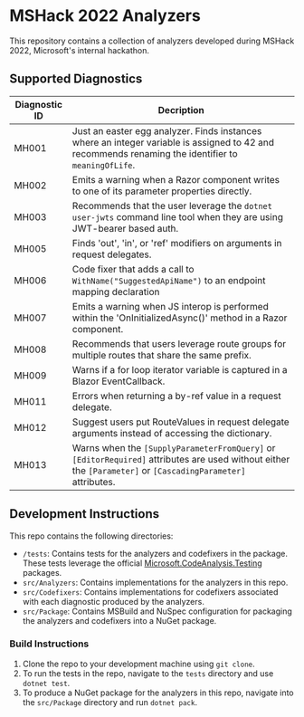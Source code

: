 # MSHack 2022 Analyzers

This repository contains a collection of analyzers developed during MSHack 2022, Microsoft's internal hackathon.

## Supported Diagnostics

| Diagnostic ID | Decription |
| ------------- | ---------- |
| MH001         | Just an easter egg analyzer. Finds instances where an integer variable is assigned to 42 and recommends renaming the identifier to `meaningOfLife`. |
| MH002         | Emits a warning when a Razor component writes to one of its parameter properties directly. |
| MH003         | Recommends that the user leverage the `dotnet user-jwts` command line tool when they are using JWT-bearer based auth. |
| MH005         | Finds 'out', 'in', or 'ref' modifiers on arguments in request delegates. |
| MH006         | Code fixer that adds a call to `WithName("SuggestedApiName")` to an endpoint mapping declaration |
| MH007         | Emits a warning when JS interop is performed within the 'OnInitializedAsync()' method in a Razor component. |
| MH008         | Recommends that users leverage route groups for multiple routes that share the same prefix. |
| MH009         | Warns if a for loop iterator variable is captured in a Blazor EventCallback. |
| MH011         | Errors when returning a by-ref value in a request delegate. |
| MH012         | Suggest users put RouteValues in request delegate arguments instead of accessing the dictionary. |
| MH013         | Warns when the `[SupplyParameterFromQuery]` or `[EditorRequired]` attributes are used without either the `[Parameter]` or `[CascadingParameter]` attributes. |

## Development Instructions

This repo contains the following directories:

- `/tests`: Contains tests for the analyzers and codefixers in the package. These tests leverage the official [Microsoft.CodeAnalysis.Testing](https://github.com/dotnet/roslyn-sdk/blob/main/src/Microsoft.CodeAnalysis.Testing/README.md) packages.
- `src/Analyzers`: Contains implementations for the analyzers in this repo.
- `src/Codefixers`: Contains implementations for codefixers associated with each diagnostic produced by the analyzers.
- `src/Package`: Contains MSBuild and NuSpec configuration for packaging the analyzers and codefixers into a NuGet package.

### Build Instructions

1. Clone the repo to your development machine using `git clone`.
2. To run the tests in the repo, navigate to the `tests` directory and use `dotnet test`.
3. To produce a NuGet package for the analyzers in this repo, navigate into the `src/Package` directory and run `dotnet pack`.
